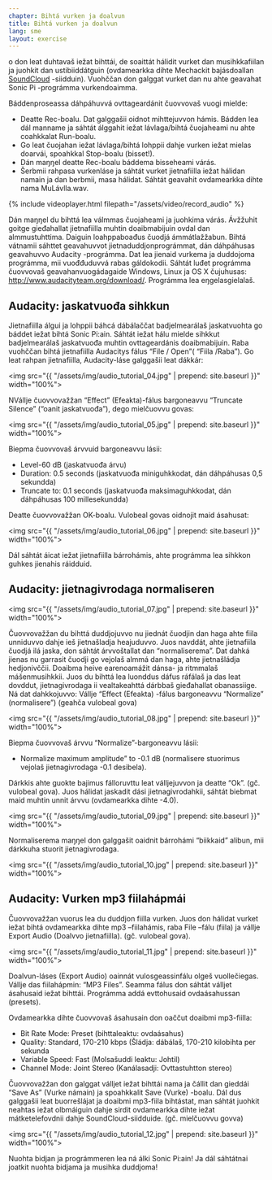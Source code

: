 ```yaml
---
chapter: Bihtá vurken ja doalvun 
title: Bihtá vurken ja doalvun 
lang: sme
layout: exercise
---
```


o don leat duhtavaš iežat bihttái, de soaittát hálidit vurket dan musihkkafiilan ja juohkit dan ustibiiddátguin (ovdamearkka dihte Mechackit bajásdoallan <a href="http://www.soundcloud.com/mehackit">SoundCloud</a> -siidduin). Vuohččan don galggat vurket dan nu ahte geavahat Sonic Pi -prográmma vurkendoaimma. 

Báddenproseassa dáhpáhuvvá ovttageardánit čuovvovaš vuogi mielde: 

* Deatte Rec-boalu. Dat galggašii oidnot mihttejuvvon hámis. Bádden lea dál manname ja sáhtát álggahit iežat lávlaga/bihtá čuojaheami nu ahte coahkkalat Run-boalu.
* Go leat čuojahan iežat lávlaga/bihtá lohppii dahje vurken iežat mielas doarvái, spoahkkal Stop-boalu (bisset!).
* Dán maŋŋel deatte Rec-boalu báddema bisseheami várás.
* Šerbmii rahpasa vurkenláse ja sáhtát vurket jietnafiilla iežat hálidan namain ja dan berbmii, masa hálidat. Sáhtát geavahit ovdamearkka dihte nama MuLávlla.wav. 

{% include videoplayer.html filepath="/assets/video/record_audio" %}

Dán maŋŋel du bihttá lea válmmas čuojaheami ja juohkima várás. Ávžžuhit goitge gieđahallat jietnafiilla muhtin doaibmabijuin ovdal dan almmustuhttima. Daiguin loahppaboađus čuodjá ámmátlažžabun. Bihtá vátnamii sáhttet geavahuvvot jietnaduddjonprográmmat, dán dáhpáhusas geavahuvvo Audacity -prográmma. Dat lea jienaid vurkema ja duddojoma prográmma, mii vuođđuduvvá rabas gáldokodii. Sáhtát luđet prográmma čuovvovaš geavahanvuogádagaide Windows, Linux ja OS X čujuhusas: <a href="http://www.audacityteam.org/download/">http://www.audacityteam.org/download/</a>. Prográmma lea eŋgelasgielalaš.

## Audacity: jaskatvuođa sihkkun

Jietnafiilla álgui ja lohppii báhcá dábálaččat badjelmearálaš jaskatvuohta go báddet iežat bihtá Sonic Pi:ain. Sáhtát iežat hálu mielde sihkkut badjelmearálaš jaskatvuođa muhtin ovttageardánis doaibmabijuin. Raba vuohččan bihtá jietnafiilla Audacitys fálus “File / Open”( “Fiila /Raba”). Go leat rahpan jietnafiilla, Audacity-láse galggašii leat dákkár:

<img src="{{ "/assets/img/audio_tutorial_04.jpg" | prepend: site.baseurl }}" width="100%">

NVállje čuovvovažžan “Effect” (Efeakta)-fálus bargoneavvu “Truncate Silence” (“oanit jaskatvuođa”), dego mielčuovvu govas:

<img src="{{ "/assets/img/audio_tutorial_05.jpg" | prepend: site.baseurl }}" width="100%">

Biepma čuovvovaš árvvuid bargoneavvu lásii:

* Level-60 dB (jaskatvuođa árvu)
* Duration: 0.5 seconds (jaskatvuođa miniguhkkodat, dán dáhpáhusas 0,5 sekundda)
* Truncate to: 0.1 seconds (jaskatvuođa  maksimaguhkkodat, dán dáhpáhusas 100 millesekundda)

Deatte čuovvovažžan OK-boalu. Vulobeal govas oidnojit maid ásahusat:


<img src="{{ "/assets/img/audio_tutorial_06.jpg" | prepend: site.baseurl }}" width="100%">

Dál sáhtát áicat iežat jietnafiilla bárrohámis, ahte prográmma lea sihkkon guhkes jienahis ráidduid.

## Audacity: jietnagivrodaga normaliseren

<img src="{{ "/assets/img/audio_tutorial_07.jpg" | prepend: site.baseurl }}" width="100%">

Čuovvovažžan du bihttá duddjojuvvo nu jiednát čuodjin dan haga ahte fiila unniduvvo dahje ieš jietnašladja heajuduvvo. Juos navddát, ahte jietnafiila čuodjá ilá jaska, don sáhtát árvvoštallat dan “normaliserema”. Dat dahká jienas nu garrasit čuodji go vejolaš almmá dan haga, ahte jietnašládja hedjonivččii. Doaibma heive earenoamážit dánsa- ja ritmmalaš mášenmusihkkii. Juos du bihttá lea luonddus dáfus ráfálaš ja das leat dovddut, jietnagivrodaga ii vealtakeahttá dárbbaš gieđahallat obanassiige. Ná dat dahkkojuvvo: Vállje “Effect (Efeakta) -fálus bargoneavvu “Normalize” (normalisere”) (geahča vulobeal gova)

<img src="{{ "/assets/img/audio_tutorial_08.jpg" | prepend: site.baseurl }}" width="100%">

Biepma čuovvovaš árvvu “Normalize”-bargoneavvu lásii: 

* Normalize maximum amplitude” to -0.1 dB (normalisere stuorimus vejolaš jietnagivrodaga -0.1 desibela). 

Dárkkis ahte guokte bajimus fálloruvttu leat válljejuvvon ja deatte “Ok”. (gč. vulobeal gova). Juos hálidat jaskadit dási jietnagivrodahkii, sáhtát biebmat maid muhtin unnit árvvu (ovdamearkka dihte -4.0).

<img src="{{ "/assets/img/audio_tutorial_09.jpg" | prepend: site.baseurl }}" width="100%">

Normaliserema maŋŋel don galggašit oaidnit bárrohámi “biikkaid” alibun, mii dárkkuha stuorit jietnagivrodaga.

<img src="{{ "/assets/img/audio_tutorial_10.jpg" | prepend: site.baseurl }}" width="100%">

## Audacity: Vurken mp3 fiilahápmái

Čuovvovažžan vuorus lea du duddjon fiilla vurken. Juos don hálidat vurket iežat bihtá ovdamearkka dihte mp3 –fiilahámis, raba File –fálu (fiila) ja vállje Export Audio (Doalvvo jietnafiilla).  (gč. vulobeal gova).

<img src="{{ "/assets/img/audio_tutorial_11.jpg" | prepend: site.baseurl }}" width="100%">

Doalvun-láses (Export Audio) oainnát vulosgeassinfálu olgeš vuollečiegas. Vállje das fiilahápmin: “MP3 Files”. Seamma fálus don sáhtát válljet ásahusaid iežat bihttái. Prográmma addá evttohusaid ovdaásahussan (presets).

Ovdamearkka dihte čuovvovaš ásahusain don oaččut doaibmi mp3-fiilla:


* Bit Rate Mode: Preset (bihttaleaktu: ovdaásahus)
* Quality: Standard, 170-210 kbps (Šládja: dábálaš, 170-210 kilobihta per sekunda
* Variable Speed: Fast (Molsašuddi leaktu: Johtil)
* Channel Mode: Joint Stereo (Kanálasadji: Ovttastuhtton stereo)
 

Čuovvovažžan don galggat válljet iežat bihttái nama ja čállit dan gieddái “Save As” (Vurke námain) ja spoahkkalit Save (Vurke) -boalu. Dál dus galggašii leat buorrešlájat ja doaibmi mp3-fiila bihtástat, man sáhtát juohkit neahtas iežat olbmáiguin dahje sirdit ovdamearkka dihte iežat mátketelefovdnii dahje SoundCloud-siidduide. (gč. mielčuovvu govva) 

<img src="{{ "/assets/img/audio_tutorial_12.jpg" | prepend: site.baseurl }}" width="100%">

Nuohta bidjan ja prográmmeren lea ná álki Sonic Pi:ain! Ja dál sáhtátnai joatkit nuohta bidjama ja musihka duddjoma!
